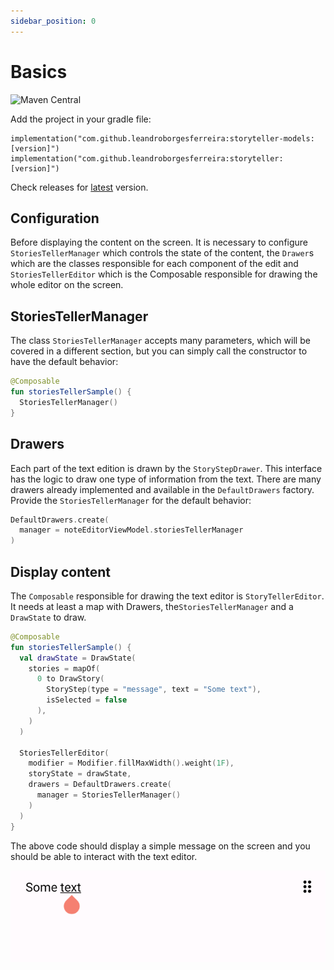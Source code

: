 ```yaml
---
sidebar_position: 0
---
```


# Basics

![Maven Central](https://img.shields.io/maven-central/v/com.github.leandroborgesferreira/storyteller)

Add the project in your gradle file:

```other
implementation("com.github.leandroborgesferreira:storyteller-models:[version]")
implementation("com.github.leandroborgesferreira:storyteller:[version]")
```

Check releases for [latest](https://github.com/leandroBorgesFerreira/StoriesTeller/releases) version.

## Configuration

Before displaying the content on the screen. It is necessary to configure `StoriesTellerManager` which controls the state of the content, the `Drawer`s which are the classes responsible for each component of the edit and `StoriesTellerEditor` which is the Composable responsible for drawing the whole editor on the screen.

## StoriesTellerManager

The class `StoriesTellerManager` accepts many parameters, which will be covered in a different section, but you can simply call the constructor to have the default behavior:

```kotlin
@Composable
fun storiesTellerSample() {
  StoriesTellerManager()
}
```

## Drawers

Each part of the text edition is drawn by the `StoryStepDrawer`. This interface has the logic to draw one type of information from the text. There are many drawers already implemented and available in the `DefaultDrawers` factory. Provide the `StoriesTellerManager` for the default behavior:

```kotlin
DefaultDrawers.create(
  manager = noteEditorViewModel.storiesTellerManager 
)
```

## Display content

The `Composable` responsible for drawing the text editor is `StoryTellerEditor`. It needs at least a map with Drawers, the`StoriesTellerManager` and a `DrawState` to draw.

```kotlin
@Composable
fun storiesTellerSample() {
  val drawState = DrawState(
    stories = mapOf(
      0 to DrawStory(
        StoryStep(type = "message", text = "Some text"),
        isSelected = false
      ),
    )
  )
  
  StoriesTellerEditor(
    modifier = Modifier.fillMaxWidth().weight(1F),
    storyState = drawState,
    drawers = DefaultDrawers.create(
      manager = StoriesTellerManager()
    )
  )
}
```

The above code should display a simple message on the screen and you should be able to interact with the text editor.

![sample](../../static/img/basics_sample.png)
